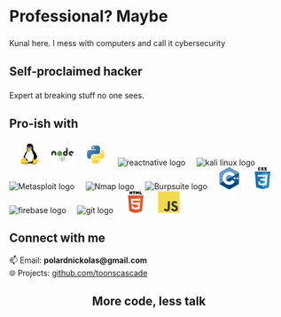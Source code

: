 <h1 align="left">Professional? Maybe</h1>

###

<p align="left">Kunal here. I mess with computers and call it cybersecurity</p>

###

<h2 align="left">Self-proclaimed hacker</h2>

###

<p align="left">
Expert at breaking stuff no one sees.
</p>

###

<h2 align="left">Pro-ish with</h2>

###

<div align="left">
    <img width="12" />
  <img src="https://raw.githubusercontent.com/devicons/devicon/master/icons/linux/linux-original.svg" height="40" alt="linux logo" />
  <img width="12" />
  <img src="https://raw.githubusercontent.com/devicons/devicon/master/icons/nodejs/nodejs-original-wordmark.svg" height="40" alt="nodejs logo" />
  <img width="12" />
  <img src="https://raw.githubusercontent.com/devicons/devicon/master/icons/python/python-original.svg" height="40" alt="python logo" />
  <img width="12" />
  <img src="https://reactnative.dev/img/header_logo.svg" height="40" alt="reactnative logo" />
  <img width="12" />
  <img src="https://upload.wikimedia.org/wikipedia/commons/2/2b/Kali-dragon-icon.svg" height="40" alt="kali linux logo" />
  <img width="12" />
 <img src="https://img.icons8.com/fluency/48/metasploit.png" height="40" alt="Metasploit logo" />
  <img width="12" />
  <img src="https://nmap.org/images/nmap-logo-256x256.png" height="40" alt="Nmap logo" />
  <img width="12" />
  <img src="https://upload.wikimedia.org/wikipedia/commons/b/bf/Burpsuite_logo.png" height="40" alt="Burpsuite logo" />
  <img width="12" />
  <img src="https://raw.githubusercontent.com/devicons/devicon/master/icons/cplusplus/cplusplus-original.svg" height="40" alt="cplusplus logo" />
  <img width="12" />
  <img src="https://raw.githubusercontent.com/devicons/devicon/master/icons/css3/css3-original-wordmark.svg" height="40" alt="css3 logo" />
  <img width="12" />
  <img src="https://www.vectorlogo.zone/logos/firebase/firebase-icon.svg" height="40" alt="firebase logo" />
  <img width="12" />
  <img src="https://www.vectorlogo.zone/logos/git-scm/git-scm-icon.svg" height="40" alt="git logo" />
  <img width="12" />
  <img src="https://raw.githubusercontent.com/devicons/devicon/master/icons/html5/html5-original-wordmark.svg" height="40" alt="html5 logo" />
  <img width="12" />
  <img src="https://raw.githubusercontent.com/devicons/devicon/master/icons/javascript/javascript-original.svg" height="40" alt="javascript logo" />
</div>


###

<h2 align="left">Connect with me</h2>

<p align="left">
📫 Email: <strong>polardnickolas@gmail.com</strong><br>
🌐 Projects: <a href="https://github.com/toonscascade" target="_blank">github.com/toonscascade</a>
</p>
<h2 align="center">More code, less talk</h2> 
